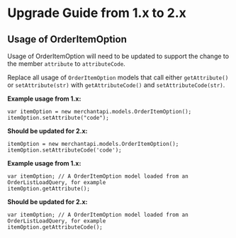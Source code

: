# Upgrade Guide from 1.x to 2.x

## Usage of OrderItemOption

Usage of OrderItemOption will need to be updated to support the change to the member `attribute` to `attributeCode`.

Replace all usage of `OrderItemOption` models that call either `getAttribute()` or `setAttribute(str)` with `getAttributeCode()` and `setAttributeCode(str)`.

**Example usage from 1.x:**

    var itemOption = new merchantapi.models.OrderItemOption();
    itemOption.setAttribute("code");

**Should be updated for 2.x:**

    itemOption = new merchantapi.models.OrderItemOption();
    itemOption.setAttributeCode('code');

**Example usage from 1.x:**

	var itemOption; // A OrderItemOption model loaded from an OrderListLoadQuery, for example
	itemOption.getAttribute();

**Should be updated for 2.x:**

	var itemOption; // A OrderItemOption model loaded from an OrderListLoadQuery, for example
	itemOption.getAttributeCode();
